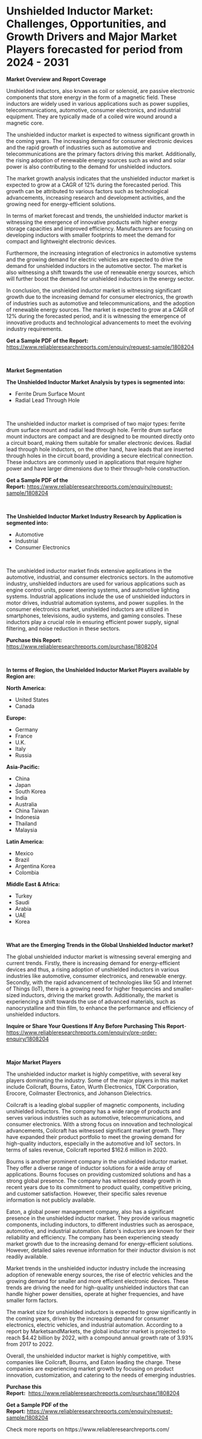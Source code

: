 <p><h1>Unshielded Inductor Market: Challenges, Opportunities, and Growth Drivers and Major Market Players forecasted for period from 2024 - 2031</h1></p><p><strong>Market Overview and Report Coverage</strong></p>
<p><p>Unshielded inductors, also known as coil or solenoid, are passive electronic components that store energy in the form of a magnetic field. These inductors are widely used in various applications such as power supplies, telecommunications, automotive, consumer electronics, and industrial equipment. They are typically made of a coiled wire wound around a magnetic core.</p><p>The unshielded inductor market is expected to witness significant growth in the coming years. The increasing demand for consumer electronic devices and the rapid growth of industries such as automotive and telecommunications are the primary factors driving this market. Additionally, the rising adoption of renewable energy sources such as wind and solar power is also contributing to the demand for unshielded inductors.</p><p>The market growth analysis indicates that the unshielded inductor market is expected to grow at a CAGR of 12% during the forecasted period. This growth can be attributed to various factors such as technological advancements, increasing research and development activities, and the growing need for energy-efficient solutions.</p><p>In terms of market forecast and trends, the unshielded inductor market is witnessing the emergence of innovative products with higher energy storage capacities and improved efficiency. Manufacturers are focusing on developing inductors with smaller footprints to meet the demand for compact and lightweight electronic devices.</p><p>Furthermore, the increasing integration of electronics in automotive systems and the growing demand for electric vehicles are expected to drive the demand for unshielded inductors in the automotive sector. The market is also witnessing a shift towards the use of renewable energy sources, which will further boost the demand for unshielded inductors in the energy sector.</p><p>In conclusion, the unshielded inductor market is witnessing significant growth due to the increasing demand for consumer electronics, the growth of industries such as automotive and telecommunications, and the adoption of renewable energy sources. The market is expected to grow at a CAGR of 12% during the forecasted period, and it is witnessing the emergence of innovative products and technological advancements to meet the evolving industry requirements.</p></p>
<p><strong>Get a Sample PDF of the Report:</strong> <a href="https://www.reliableresearchreports.com/enquiry/request-sample/1808204">https://www.reliableresearchreports.com/enquiry/request-sample/1808204</a></p>
<p>&nbsp;</p>
<p><strong>Market Segmentation</strong></p>
<p><strong>The Unshielded Inductor Market Analysis by types is segmented into:</strong></p>
<p><ul><li>Ferrite Drum Surface Mount</li><li>Radial Lead Through Hole</li></ul></p>
<p>&nbsp;</p>
<p><p>The unshielded inductor market is comprised of two major types: ferrite drum surface mount and radial lead through hole. Ferrite drum surface mount inductors are compact and are designed to be mounted directly onto a circuit board, making them suitable for smaller electronic devices. Radial lead through hole inductors, on the other hand, have leads that are inserted through holes in the circuit board, providing a secure electrical connection. These inductors are commonly used in applications that require higher power and have larger dimensions due to their through-hole construction.</p></p>
<p><strong>Get a Sample PDF of the Report:</strong>&nbsp;<a href="https://www.reliableresearchreports.com/enquiry/request-sample/1808204">https://www.reliableresearchreports.com/enquiry/request-sample/1808204</a></p>
<p>&nbsp;</p>
<p><strong>The Unshielded Inductor Market Industry Research by Application is segmented into:</strong></p>
<p><ul><li>Automotive</li><li>Industrial</li><li>Consumer Electronics</li></ul></p>
<p>&nbsp;</p>
<p><p>The unshielded inductor market finds extensive applications in the automotive, industrial, and consumer electronics sectors. In the automotive industry, unshielded inductors are used for various applications such as engine control units, power steering systems, and automotive lighting systems. Industrial applications include the use of unshielded inductors in motor drives, industrial automation systems, and power supplies. In the consumer electronics market, unshielded inductors are utilized in smartphones, televisions, audio systems, and gaming consoles. These inductors play a crucial role in ensuring efficient power supply, signal filtering, and noise reduction in these sectors.</p></p>
<p><strong>Purchase this Report:</strong>&nbsp; <a href="https://www.reliableresearchreports.com/purchase/1808204">https://www.reliableresearchreports.com/purchase/1808204</a></p>
<p>&nbsp;</p>
<p><strong>In terms of Region, the Unshielded Inductor Market Players available by Region are:</strong></p>
<p>
    <p> <strong> North America: </strong>
        <ul>
            <li>United States</li>
            <li>Canada</li>
        </ul>
        </p> 
    <p> <strong> Europe: </strong>
        <ul>
            <li>Germany</li>
            <li>France</li>
            <li>U.K.</li>
            <li>Italy</li>
            <li>Russia</li>
        </ul>
        </p> 
    <p> <strong> Asia-Pacific: </strong>
        <ul>
            <li>China</li>
            <li>Japan</li>
            <li>South Korea</li>
            <li>India</li>
            <li>Australia</li>
            <li>China Taiwan</li>
            <li>Indonesia</li>
            <li>Thailand</li>
            <li>Malaysia</li>
        </ul>
        </p> 
    <p> <strong> Latin America: </strong>
        <ul>
            <li>Mexico</li>
            <li>Brazil</li>
            <li>Argentina Korea</li>
            <li>Colombia</li>
        </ul>
        </p> 
    <p> <strong> Middle East & Africa: </strong>
        <ul>
            <li>Turkey</li>
            <li>Saudi</li>
            <li>Arabia</li>
            <li>UAE</li>
            <li>Korea</li>
        </ul>
    </p>
    </p>
<p>&nbsp;</p>
<p><strong>What are the Emerging Trends in the Global Unshielded Inductor market?</strong></p>
<p><p>The global unshielded inductor market is witnessing several emerging and current trends. Firstly, there is increasing demand for energy-efficient devices and thus, a rising adoption of unshielded inductors in various industries like automotive, consumer electronics, and renewable energy. Secondly, with the rapid advancement of technologies like 5G and Internet of Things (IoT), there is a growing need for higher frequencies and smaller-sized inductors, driving the market growth. Additionally, the market is experiencing a shift towards the use of advanced materials, such as nanocrystalline and thin film, to enhance the performance and efficiency of unshielded inductors.</p></p>
<p><strong>Inquire or Share Your Questions If Any Before Purchasing This Report</strong>- <a href="https://www.reliableresearchreports.com/enquiry/pre-order-enquiry/1808204">https://www.reliableresearchreports.com/enquiry/pre-order-enquiry/1808204</a></p>
<p>&nbsp;</p>
<p><strong>Major Market Players</strong></p>
<p><p>The unshielded inductor market is highly competitive, with several key players dominating the industry. Some of the major players in this market include Coilcraft, Bourns, Eaton, Wurth Electronics, TDK Corporation, Erocore, Coilmaster Electronics, and Johanson Dielectrics.</p><p>Coilcraft is a leading global supplier of magnetic components, including unshielded inductors. The company has a wide range of products and serves various industries such as automotive, telecommunications, and consumer electronics. With a strong focus on innovation and technological advancements, Coilcraft has witnessed significant market growth. They have expanded their product portfolio to meet the growing demand for high-quality inductors, especially in the automotive and IoT sectors. In terms of sales revenue, Coilcraft reported $162.6 million in 2020.</p><p>Bourns is another prominent company in the unshielded inductor market. They offer a diverse range of inductor solutions for a wide array of applications. Bourns focuses on providing customized solutions and has a strong global presence. The company has witnessed steady growth in recent years due to its commitment to product quality, competitive pricing, and customer satisfaction. However, their specific sales revenue information is not publicly available.</p><p>Eaton, a global power management company, also has a significant presence in the unshielded inductor market. They provide various magnetic components, including inductors, to different industries such as aerospace, automotive, and industrial automation. Eaton's inductors are known for their reliability and efficiency. The company has been experiencing steady market growth due to the increasing demand for energy-efficient solutions. However, detailed sales revenue information for their inductor division is not readily available.</p><p>Market trends in the unshielded inductor industry include the increasing adoption of renewable energy sources, the rise of electric vehicles and the growing demand for smaller and more efficient electronic devices. These trends are driving the need for high-quality unshielded inductors that can handle higher power densities, operate at higher frequencies, and have smaller form factors.</p><p>The market size for unshielded inductors is expected to grow significantly in the coming years, driven by the increasing demand for consumer electronics, electric vehicles, and industrial automation. According to a report by MarketsandMarkets, the global inductor market is projected to reach $4.42 billion by 2022, with a compound annual growth rate of 3.93% from 2017 to 2022.</p><p>Overall, the unshielded inductor market is highly competitive, with companies like Coilcraft, Bourns, and Eaton leading the charge. These companies are experiencing market growth by focusing on product innovation, customization, and catering to the needs of emerging industries.</p></p>
<p><strong>Purchase this Report:</strong>&nbsp;&nbsp;<a href="https://www.reliableresearchreports.com/purchase/1808204">https://www.reliableresearchreports.com/purchase/1808204</a></p>
<p></p>
<p><strong>Get a Sample PDF of the Report:</strong>&nbsp;<a href="https://www.reliableresearchreports.com/enquiry/request-sample/1808204">https://www.reliableresearchreports.com/enquiry/request-sample/1808204</a></p>
<p>Check more reports on https://www.reliableresearchreports.com/</p>